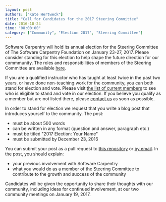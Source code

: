 ```yaml
---
layout: post
authors: ["Kate Hertweck"]
title: "Call for Candidates for the 2017 Steering Committee"
date: 2016-10-24
time: "08:00:00"
category: ["Community", "Election 2017", "Steering Committee"]
---
```


Software Carpentry will hold its annual election for the
Steering Committee of The Software Carpentry Foundation on January 23-27, 2017. 
Please consider standing for this election to help shape the future direction 
for our commmunity. The roles and responsibilities of members of the Steering Committee 
are available [here](https://github.com/swcarpentry/board/blob/master/committee-roles.md).

If you are a qualified instructor who has taught at least twice in the past
two years, or have done non-teaching work for the community, you can both stand
for election and vote. Please visit [the list of current
members](http://software-carpentry.org/scf/members.html) 
to see who is eligible to stand and vote in our election. If you
believe you qualify as a member but are not listed there, please 
[contact us](mailto:admin@software-carpentry.org) as soon as
possible.

In order to stand for election we request that
you write a blog post that introduces yourself to the community. The post:

* must be about 500 words
* can be written in any format (question and answer, paragraph etc.)
* must be titled "2017 Election: Your Name"
* must be submitted by December 23, 2016

You can submit your post as a pull request to 
[this repository](https://github.com/swcarpentry/website) or 
[by email](mailto:admin@software-carpentry.org). In
the post, you should explain:

* your previous involvement with Software Carpentry
* what you would do as a member of the Steering Committee to contribute to
     the growth and success of the community

Candidates will be given the opportunity to share their thoughts with our community, 
including ideas for continued involvement, at our two community meetings on January 19, 2017.
